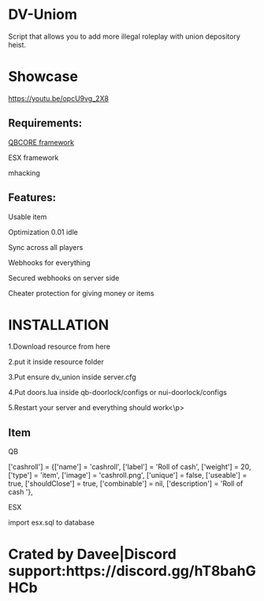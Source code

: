 # DV-Uniom
Script that allows you to add more illegal roleplay with union depository heist.

# Showcase
https://youtu.be/opcU9vg_2X8
<h2> Requirements:</h2>

<p>
  
  [QBCORE framework]([url](https://github.com/qbcore-framework))
 <p> ESX framework</p>
</p>
<P>mhacking 

<h2> Features:</h2>
<P>Usable item
<p>
Optimization 0.01 idle
</p>
<p>
Sync across all players
</p>
<p>
Webhooks for everything
</p>
<p>
Secured webhooks on server side 
</p>
<p>
Cheater protection for giving money or items
</p>
<h1>INSTALLATION</h1>
<p>1.Download resource from here</p>
<p>2.put it inside resource folder</p>
<p>3.Put ensure dv_union inside server.cfg</p>
<p>4.Put doors.lua inside qb-doorlock/configs or nui-doorlock/configs</p>
<P>5.Restart your server and everything should work<\p>

<h2>Item</h2>
<p>QB</p>
<p>['cashroll'] 			 = {['name'] = 'cashroll', 			  	['label'] = 'Roll of cash', 			['weight'] = 20, 		['type'] = 'item', 		['image'] = 'cashroll.png', 	['unique'] = false, 	['useable'] = true, 	['shouldClose'] = true,	   ['combinable'] = nil,   ['description'] = 'Roll of cash '},</p>
<p>ESX</p>
import esx.sql to database

<h1>Crated by Davee|Discord support:https://discord.gg/hT8bahGHCb<h1>
